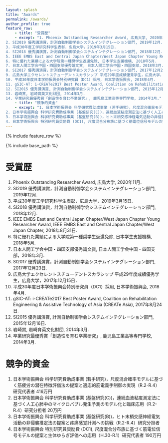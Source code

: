 ```yaml
---
layout: splash
title: "Awards"
permalink: /awards/
author_profile: true
feature_row:
    - title: "受賞歴"
    - except: "1. Phoenix Outstanding Researcher Award, 広島大学, 2020年11月.
2. SI2019 優秀講演賞，計測自動制御学会システムインテグレーション部門, 2019年12月.
3. 平成30年度工学研究科学生表彰，広島大学，2019年3月15日.
4. SI2018 優秀講演賞，計測自動制御学会システムインテグレーション部門, 2018年12月.
5. IEEE EMBS East and Central Japan Chapter/West Japan Chapter Young Researcher Award, IEEE EMBS East and Central Japan Chapter/West Japan Chapter, 2018年8月31日.
6. 特に優れた業績による大学院第一種奨学生返還免除, 日本学生支援機構, 2018年5月.
7. 日本人間工学会中国・四国支部優秀論文賞, 日本人間工学会中国・四国支部，2018年3月.
8. SI2017 優秀講演賞，計測自動制御学会システムインテグレーション部門, 2017年12月23日.
9. 広島大学エクセレントスチューデントスカラシップ 平成29年度成績優秀学生，広島大学，2017年12月15日．
10. 平成30年度日本学術振興会特別研究員（DC1）採用, 日本学術振興会, 2018年4月.
11. gSIC-AT: i-CREATe2017 Best Poster Award, Coalition on Rehabilitation Engineering & Assistive Technology of Asia (CREATe Asia), 2017年8月24日.
12. SI2015 優秀講演賞, 計測自動制御学会システムインテグレーション部門, 2015年12月16日.
13. 岩崎賞, 岩崎育英文化財団, 2014年3月.
14. 卒業研究最優秀賞「創造性を育む卒業研究」, 鹿児島工業高等専門学校, 2014年3月."
    - title: "競争的資金"
    - except: "1. 日本学術振興会 科学研究費助成事業 (若手研究)，尺度混合確率モデルに基づく筋疲労の潜在特徴評価法の提案と適応的筋電義手制御の実現（R.2-R.4）研究代表者 416万円
2. 日本学術振興会 科学研究費助成事業 (基盤研究(C))，連続血液粘度測定法に基づく人工心肺中のマイクロバブル発生予測のモデル化と臨床応用（R.2-R.4）研究分担者 20万円
3. 日本学術振興会 科学研究費助成事業 (基盤研究(B))，ヒト末梢交感神経電気活動の非侵襲推定法の提案と疼痛感覚計測への挑戦（R.2-R.4）研究分担者
4. 日本学術振興会 特別研究員奨励費 (DC1), 尺度混合分布族に基づく筋電位信号モデルの提案と生体ゆらぎ評価への応用（H.30-R.1）研究代表者 190万円"
---
```


{% include feature_row %}

{% include base_path %}


# 受賞歴
1. Phoenix Outstanding Researcher Award, 広島大学, 2020年11月.
2. SI2019 優秀講演賞，計測自動制御学会システムインテグレーション部門, 2019年12月.
3. 平成30年度工学研究科学生表彰，広島大学，2019年3月15日.
4. SI2018 優秀講演賞，計測自動制御学会システムインテグレーション部門, 2018年12月.
5. IEEE EMBS East and Central Japan Chapter/West Japan Chapter Young Researcher Award, IEEE EMBS East and Central Japan Chapter/West Japan Chapter, 2018年8月31日.
6. 特に優れた業績による大学院第一種奨学生返還免除, 日本学生支援機構, 2018年5月.
7. 日本人間工学会中国・四国支部優秀論文賞, 日本人間工学会中国・四国支部，2018年3月.
8. SI2017 優秀講演賞，計測自動制御学会システムインテグレーション部門, 2017年12月23日.
9. 広島大学エクセレントスチューデントスカラシップ 平成29年度成績優秀学生，広島大学，2017年12月15日．
10. 平成30年度日本学術振興会特別研究員（DC1）採用, 日本学術振興会, 2018年4月.
11. gSIC-AT: i-CREATe2017 Best Poster Award, Coalition on Rehabilitation Engineering & Assistive Technology of Asia (CREATe Asia), 2017年8月24日.
12. SI2015 優秀講演賞, 計測自動制御学会システムインテグレーション部門, 2015年12月16日.
13. 岩崎賞, 岩崎育英文化財団, 2014年3月.
14. 卒業研究最優秀賞「創造性を育む卒業研究」, 鹿児島工業高等専門学校, 2014年3月.


# 競争的資金
1. 日本学術振興会 科学研究費助成事業 (若手研究)，尺度混合確率モデルに基づく筋疲労の潜在特徴評価法の提案と適応的筋電義手制御の実現（R.2-R.4）研究代表者 416万円
2. 日本学術振興会 科学研究費助成事業 (基盤研究(C))，連続血液粘度測定法に基づく人工心肺中のマイクロバブル発生予測のモデル化と臨床応用（R.2-R.4）研究分担者 20万円
3. 日本学術振興会 科学研究費助成事業 (基盤研究(B))，ヒト末梢交感神経電気活動の非侵襲推定法の提案と疼痛感覚計測への挑戦（R.2-R.4）研究分担者
4. 日本学術振興会 特別研究員奨励費 (DC1), 尺度混合分布族に基づく筋電位信号モデルの提案と生体ゆらぎ評価への応用（H.30-R.1）研究代表者 190万円


